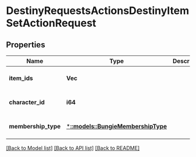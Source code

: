 # DestinyRequestsActionsDestinyItemSetActionRequest

## Properties
Name | Type | Description | Notes
------------ | ------------- | ------------- | -------------
**item_ids** | **Vec<i64>** |  | [optional] [default to null]
**character_id** | **i64** |  | [optional] [default to null]
**membership_type** | [***::models::BungieMembershipType**](BungieMembershipType.md) |  | [optional] [default to null]

[[Back to Model list]](../README.md#documentation-for-models) [[Back to API list]](../README.md#documentation-for-api-endpoints) [[Back to README]](../README.md)


